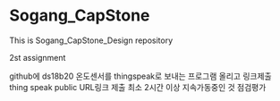 # Sogang_CapStone
This is Sogang_CapStone_Design repository



2st assignment

github에 ds18b20 온도센서를 thingspeak로 보내는 프로그램 올리고 링크제출
thing speak public URL링크 제출 최소 2시간 이상 지속가동중인 것 점검평가
